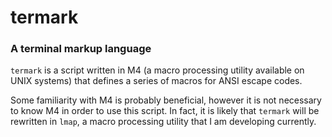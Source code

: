 # termark

### A terminal markup language

`termark` is a script written in M4 (a macro processing utility available on UNIX systems) that defines a series of macros for ANSI escape codes.

Some familiarity with M4 is probably beneficial, however it is not necessary to know M4 in order to use this script. In fact, it is likely that `termark` will be rewritten in `lmap`, a macro processing utility that I am developing currently.


